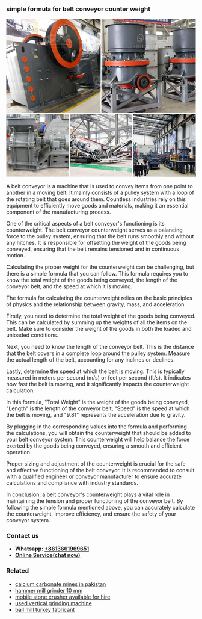 <h3>simple formula for belt conveyor counter weight</h3><img src='1706767192.jpg' alt=''><p>A belt conveyor is a machine that is used to convey items from one point to another in a moving belt. It mainly consists of a pulley system with a loop of the rotating belt that goes around them. Countless industries rely on this equipment to efficiently move goods and materials, making it an essential component of the manufacturing process.</p><p>One of the critical aspects of a belt conveyor's functioning is its counterweight. The belt conveyor counterweight serves as a balancing force to the pulley system, ensuring that the belt runs smoothly and without any hitches. It is responsible for offsetting the weight of the goods being conveyed, ensuring that the belt remains tensioned and in continuous motion.</p><p>Calculating the proper weight for the counterweight can be challenging, but there is a simple formula that you can follow. This formula requires you to know the total weight of the goods being conveyed, the length of the conveyor belt, and the speed at which it is moving.</p><p>The formula for calculating the counterweight relies on the basic principles of physics and the relationship between gravity, mass, and acceleration.</p><p>Firstly, you need to determine the total weight of the goods being conveyed. This can be calculated by summing up the weights of all the items on the belt. Make sure to consider the weight of the goods in both the loaded and unloaded conditions.</p><p>Next, you need to know the length of the conveyor belt. This is the distance that the belt covers in a complete loop around the pulley system. Measure the actual length of the belt, accounting for any inclines or declines.</p><p>Lastly, determine the speed at which the belt is moving. This is typically measured in meters per second (m/s) or feet per second (ft/s). It indicates how fast the belt is moving, and it significantly impacts the counterweight calculation.</p><p>In this formula, "Total Weight" is the weight of the goods being conveyed, "Length" is the length of the conveyor belt, "Speed" is the speed at which the belt is moving, and "9.81" represents the acceleration due to gravity.</p><p>By plugging in the corresponding values into the formula and performing the calculations, you will obtain the counterweight that should be added to your belt conveyor system. This counterweight will help balance the force exerted by the goods being conveyed, ensuring a smooth and efficient operation.</p><p>Proper sizing and adjustment of the counterweight is crucial for the safe and effective functioning of the belt conveyor. It is recommended to consult with a qualified engineer or conveyor manufacturer to ensure accurate calculations and compliance with industry standards.</p><p>In conclusion, a belt conveyor's counterweight plays a vital role in maintaining the tension and proper functioning of the conveyor belt. By following the simple formula mentioned above, you can accurately calculate the counterweight, improve efficiency, and ensure the safety of your conveyor system.</p><h3>Contact us</h3><ul><li><strong>Whatsapp:&nbsp;<a href="https://wa.me/8613661969651">+8613661969651</a></strong></li><li><a href="https://swt.shibang-china.com/?git&amp;zhl&amp;simple formula for belt conveyor counter weight"><strong>Online Service(chat now)</strong></a></li></ul><h3>Related</h3><ul><li><a href='calcium carbonate mines in pakistan.md'>calcium carbonate mines in pakistan</a></li><li><a href='hammer mill grinder 10 mm.md'>hammer mill grinder 10 mm</a></li><li><a href='mobile stone crusher available for hire.md'>mobile stone crusher available for hire</a></li><li><a href='used vertical grinding machine.md'>used vertical grinding machine</a></li><li><a href='ball mill turkey fabricant.md'>ball mill turkey fabricant</a></li></ul>